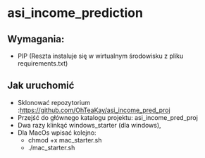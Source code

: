 # asi_income_prediction

## Wymagania:
- PIP (Reszta instaluje się w wirtualnym środowisku z pliku requirements.txt)


## Jak uruchomić

- Sklonować repozytorium :https://github.com/OhTeaKay/asi_income_pred_proj
- Przejść do głównego katalogu projektu: asi_income_pred_proj
- Dwa razy klinkąć windows_starter (dla windows),
- Dla MacOs wpisać kolejno:
  - chmod +x mac_starter.sh
  - ./mac_starter.sh

